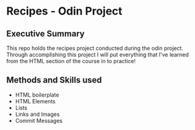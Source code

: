# Recipes - Odin Project

## Executive Summary

This repo holds the recipes project conducted during the odin project. Through accomplishing this project I will put everything that I've learned
from the HTML section of the course in to practice! 

## Methods and Skills used
- HTML boilerplate
- HTML Elements
- Lists
- Links and Images
- Commit Messages
